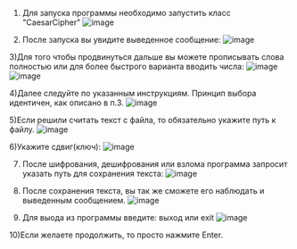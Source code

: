 1) Для запуска программы необходимо запустить класс "CaesarCipher"
![image](https://github.com/kodbars/project_cipher/assets/146108296/b86f3348-3974-48de-9ed1-bc67fd9cad3a)

2) После запуска вы увидите выведенное сообщение:
![image](https://github.com/kodbars/project_cipher/assets/146108296/360e7c32-fd07-45e4-9113-ffb1bd7069da)

3)Для того чтобы продвинуться дальше вы можете прописывать слова полностью или для более быстрого варианта вводить числа:
![image](https://github.com/kodbars/project_cipher/assets/146108296/6d22abc8-9c59-42ea-8bb9-97d66a64adc4)
![image](https://github.com/kodbars/project_cipher/assets/146108296/50f0f5f8-dd77-4e11-a5c7-029c72f0d863)

4)Далее следуйте по указанным инструкциям. Принцип выбора идентичен, как описано в п.3.
![image](https://github.com/kodbars/project_cipher/assets/146108296/0d1602ac-3ce9-4838-ad2a-806ba5912637)

5)Если решили считать текст с файла, то обязательно укажите путь к файлу.
![image](https://github.com/kodbars/project_cipher/assets/146108296/5bc8aca3-9b38-489c-a775-78eebddc7693)

6)Укажите сдвиг(ключ):
![image](https://github.com/kodbars/project_cipher/assets/146108296/a6751e2d-ddfb-4c84-b2e4-7045f8b2bfbe)

7) После шифрования, дешифрования или взлома программа запросит указать путь для сохранения текста:
![image](https://github.com/kodbars/project_cipher/assets/146108296/0b1d36b9-6d55-4654-b350-a8d4cff46000)

8) После сохранения текста, вы так же сможете его наблюдать и выведенным сообщением.
![image](https://github.com/kodbars/project_cipher/assets/146108296/66619ba0-586a-4fea-a5b6-e27690d82e61)

9) Для выода из программы введите: выход или exit
![image](https://github.com/kodbars/project_cipher/assets/146108296/1211ddcf-19ef-451e-88bc-f64e1dba4fa3)

10)Если желаете продолжить, то просто нажмите Enter.
